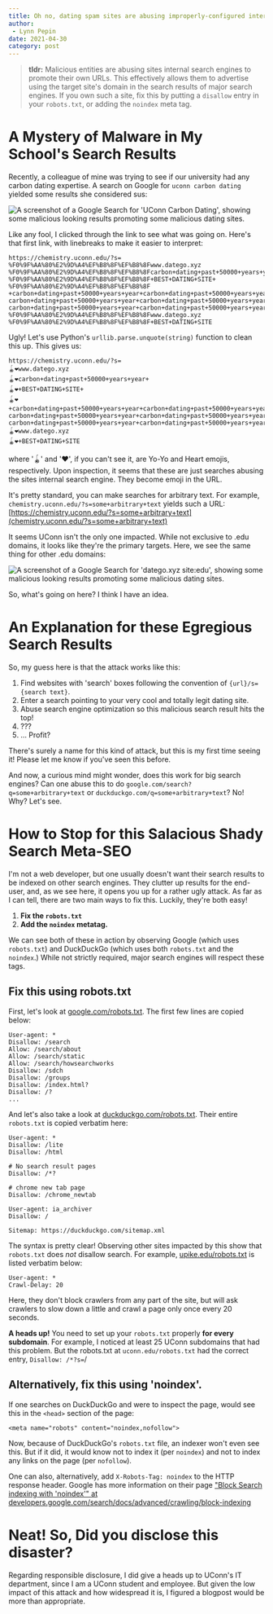 ```yaml
---
title: Oh no, dating spam sites are abusing improperly-configured internal search engines
author:
 - Lynn Pepin
date: 2021-04-30
category: post
---
```


> **tldr:**  Malicious entities are abusing sites internal search engines to promote their own URLs. This effectively allows them to advertise using the target site's domain in the search results of major search engines. If you own such a site, fix this by putting a `disallow` entry in your `robots.txt`, or adding the `noindex` meta tag.


# A Mystery of Malware in My School's Search Results

Recently, a colleague of mine was trying to see if our university had any carbon dating expertise. A search on Google for `uconn carbon dating` yielded some results she considered sus:

![A screenshot of a Google Search for 'UConn Carbon Dating', showing some malicious looking results promoting some malicious dating sites.](../images/datego-edu-spam-uconn.png "A screenshot of a Google Search for 'UConn Carbon Dating', showing some malicious looking results promoting some malicious dating sites.")

Like any fool, I clicked through the link to see what was going on. Here's that first link, with linebreaks to make it easier to interpret:

```
https://chemistry.uconn.edu/?s=
%F0%9F%AA%80%E2%9D%A4%EF%B8%8F%EF%B8%8Fwww.datego.xyz
%F0%9F%AA%80%E2%9D%A4%EF%B8%8F%EF%B8%8Fcarbon+dating+past+50000+years+year+
%F0%9F%AA%80%E2%9D%A4%EF%B8%8F%EF%B8%8F+BEST+DATING+SITE+
%F0%9F%AA%80%E2%9D%A4%EF%B8%8F%EF%B8%8F
+carbon+dating+past+50000+years+year+carbon+dating+past+50000+years+year+
carbon+dating+past+50000+years+year+carbon+dating+past+50000+years+year+
carbon+dating+past+50000+years+year+carbon+dating+past+50000+years+year+
%F0%9F%AA%80%E2%9D%A4%EF%B8%8F%EF%B8%8Fwww.datego.xyz
%F0%9F%AA%80%E2%9D%A4%EF%B8%8F%EF%B8%8F+BEST+DATING+SITE
```

Ugly! Let's use Python's `urllib.parse.unquote(string)` function to clean this up. This gives us:

```
https://chemistry.uconn.edu/?s=
🪀❤️️www.datego.xyz
🪀❤️️carbon+dating+past+50000+years+year+
🪀❤️️+BEST+DATING+SITE+
🪀❤️️
+carbon+dating+past+50000+years+year+carbon+dating+past+50000+years+year+
carbon+dating+past+50000+years+year+carbon+dating+past+50000+years+year+
carbon+dating+past+50000+years+year+carbon+dating+past+50000+years+year+
🪀❤️️www.datego.xyz
🪀❤️️+BEST+DATING+SITE
```

where '🪀' and '❤️️', if you can't see it, are Yo-Yo and Heart emojis, respectively. Upon inspection, it seems that these are just searches abusing the sites internal search engine. They become emoji in the URL.

It's pretty standard, you can make searches for arbitrary text. For example, `chemistry.uconn.edu/?s=some+arbitrary+text` yields such a URL: [https://chemistry.uconn.edu/?s=some+arbitrary+text](chemistry.uconn.edu/?s=some+arbitrary+text)

It seems UConn isn't the only one impacted. While not exclusive to .edu domains, it looks like they're the primary targets. Here, we see the same thing for other .edu domains:

![A screenshot of a Google Search for 'datego.xyz site:edu', showing some malicious looking results promoting some malicious dating sites.](../images/datego-edu-spam.png "A screenshot of a Google Search for 'datego.xyz site:edu', showing some malicious looking results promoting some malicious dating sites.")

So, what's going on here? I think I have an idea.


# An Explanation for these Egregious Search Results

So, my guess here is that the attack works like this:

1. Find websites with 'search' boxes following the convention of `{url}/s={search text}`.
2. Enter a search pointing to your very cool and totally legit dating site.
3. Abuse search engine optimization so this malicious search result hits the top!
4. ???
5. ... Profit?

There's surely a name for this kind of attack, but this is my first time seeing it! Please let me know if you've seen this before.

And now, a curious mind might wonder, does this work for big search engines? Can one abuse this to do `google.com/search?q=some+arbitrary+text` or `duckduckgo.com/q=some+arbitrary+text`? No! Why? Let's see.


# How to Stop for this Salacious Shady Search Meta-SEO

I'm not a web developer, but one usually doesn't want their search results to be indexed on other search engines. They clutter up results for the end-user, and, as we see here, it opens you up for a rather ugly attack. As far as I can tell, there are two main ways to fix this. Luckily, they're both easy!

1. **Fix the `robots.txt`** 
2. **Add the `noindex` metatag.**

We can see both of these in action by observing Google (which uses `robots.txt`) and DuckDuckGo (which uses both `robots.txt` and the `noindex`.) While not strictly required, major search engines will respect these tags.

## Fix this using robots.txt

First, let's look at [google.com/robots.txt](https://google.com/robots.txt). The first few lines are copied below:

```
User-agent: *
Disallow: /search
Allow: /search/about
Allow: /search/static
Allow: /search/howsearchworks
Disallow: /sdch
Disallow: /groups
Disallow: /index.html?
Disallow: /?
...
```

And let's also take a look at [duckduckgo.com/robots.txt](https://duckduckgo.com/robots.txt). Their entire `robots.txt` is copied verbatim here:


```
User-agent: *
Disallow: /lite
Disallow: /html

# No search result pages
Disallow: /*?

# chrome new tab page
Disallow: /chrome_newtab

User-agent: ia_archiver
Disallow: /

Sitemap: https://duckduckgo.com/sitemap.xml
```

The syntax is pretty clear! Observing other sites impacted by this show that `robots.txt` does *not* disallow search. For example, [upike.edu/robots.txt](https://upike.edu/robots.txt) is listed verbatim below:

```
User-agent: * 
Crawl-Delay: 20
```

Here, they don't block crawlers from any part of the site, but will ask crawlers to slow down a little and crawl a page only once every 20 seconds.

**A heads up!** You need to set up your `robots.txt` properly **for every subdomain**. For example, I noticed at least 25 UConn subdomains that had this problem. But the robots.txt at `uconn.edu/robots.txt` had the correct entry, `Disallow: /*?s=`/


## Alternatively, fix this using 'noindex'.

If one searches on DuckDuckGo and were to inspect the page, would see this in the `<head>` section of the page:

```
<meta name="robots" content="noindex,nofollow">
```

Now, because of DuckDuckGo's `robots.txt` file, an indexer won't even see this. But if it did, it would know not to index it (per `noindex`) and not to index any links on the page (per `nofollow`).

One can also, alternatively, add `X-Robots-Tag: noindex` to the HTTP response header. Google has more information on their page ["Block Search indexing with 'noindex'" at developers.google.com/search/docs/advanced/crawling/block-indexing](https://developers.google.com/search/docs/advanced/crawling/block-indexing)


# Neat! So, Did you disclose this disaster?

Regarding responsible disclosure, I did give a heads up to UConn's IT department, since I am a UConn student and employee. But given the low impact of this attack and how widespread it is, I figured a blogpost would be more than appropriate. 

